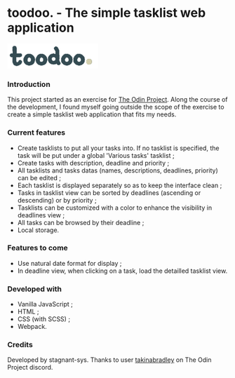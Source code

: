 # toodoo. - The simple tasklist web application

![toodoo logo](./dist/images/readme/Sans%20titre.png)
### Introduction

This project started as an exercise for [The Odin Project](https://www.theodinproject.com/).
Along the course of the development, I found myself going outside the scope of the exercise to create a simple tasklist web application that fits my needs.


### Current features

- Create tasklists to put all your tasks into. If no tasklist is specified, the task will be put under a global 'Various tasks' tasklist ;
- Create tasks with description, deadline and priority ;
- All tasklists and tasks datas (names, descriptions, deadlines, priority) can be edited ;
- Each tasklist is displayed separately so as to keep the interface clean ;
- Tasks in tasklist view can be sorted by deadlines (ascending or descending) or by priority ;
- Tasklists can be customized with a color to enhance the visibility in deadlines view ;
- All tasks can be browsed by their deadline ;
- Local storage.


### Features to come

- Use natural date format for display ;
- In deadline view, when clicking on a task, load the detailled tasklist view.


### Developed with

- Vanilla JavaScript ;
- HTML ;
- CSS (with SCSS) ;
- Webpack.


### Credits

Developed by stagnant-sys.
Thanks to user [takinabradley](https://github.com/takinabradley) on The Odin Project discord.